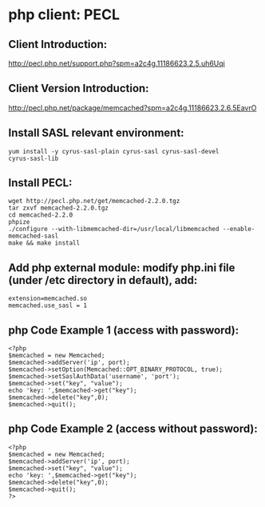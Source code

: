 # php client: PECL
## Client Introduction:
http://pecl.php.net/support.php?spm=a2c4g.11186623.2.5.uh6Uqi
## Client Version Introduction:
http://pecl.php.net/package/memcached?spm=a2c4g.11186623.2.6.5EavrO
## Install SASL relevant environment:
<code>yum install -y cyrus-sasl-plain cyrus-sasl cyrus-sasl-devel cyrus-sasl-lib </code>
## Install PECL:
```
wget http://pecl.php.net/get/memcached-2.2.0.tgz
tar zxvf memcached-2.2.0.tgz
cd memcached-2.2.0
phpize
./configure --with-libmemcached-dir=/usr/local/libmemcached --enable-memcached-sasl
make && make install
```
## Add php external module: modify php.ini file (under /etc directory in default), add:
```
extension=memcached.so 
memcached.use_sasl = 1
```
## php Code Example 1 (access with password):
```
<?php
$memcached = new Memcached;
$memcached->addServer('ip', port); 
$memcached->setOption(Memcached::OPT_BINARY_PROTOCOL, true);
$memcached->setSaslAuthData('username', 'port'); 
$memcached->set("key", "value");
echo 'key: ',$memcached->get("key");
$memcached->delete("key",0);
$memcached->quit();
```
## php Code Example 2 (access without password):
```
<?php
$memcached = new Memcached;
$memcached->addServer('ip', port); 
$memcached->set("key", "value");
echo 'key: ',$memcached->get("key");
$memcached->delete("key",0);
$memcached->quit();
?>
```
